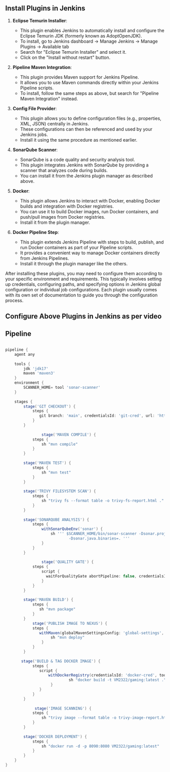 ## Install Plugins in Jenkins

1. **Eclipse Temurin Installer**:
   - This plugin enables Jenkins to automatically install and configure the Eclipse Temurin JDK (formerly known as AdoptOpenJDK).
   - To install, go to Jenkins dashboard -> Manage Jenkins -> Manage Plugins -> Available tab
   - Search for "Eclipse Temurin Installer" and select it.
   - Click on the "Install without restart" button.

2. **Pipeline Maven Integration**:
   - This plugin provides Maven support for Jenkins Pipeline.
   - It allows you to use Maven commands directly within your Jenkins Pipeline scripts.
   - To install, follow the same steps as above, but search for "Pipeline Maven Integration" instead.

3. **Config File Provider**:
   - This plugin allows you to define configuration files (e.g., properties, XML, JSON) centrally in Jenkins.
   - These configurations can then be referenced and used by your Jenkins jobs.
   - Install it using the same procedure as mentioned earlier.

4. **SonarQube Scanner**:
   - SonarQube is a code quality and security analysis tool.
   - This plugin integrates Jenkins with SonarQube by providing a scanner that analyzes code during builds.
   - You can install it from the Jenkins plugin manager as described above.

5. **Docker**:
   - This plugin allows Jenkins to interact with Docker, enabling Docker builds and integration with Docker registries.
   - You can use it to build Docker images, run Docker containers, and push/pull images from Docker registries.
   - Install it from the plugin manager.

6. **Docker Pipeline Step**:
   - This plugin extends Jenkins Pipeline with steps to build, publish, and run Docker containers as part of your Pipeline scripts.
   - It provides a convenient way to manage Docker containers directly from Jenkins Pipelines.
   - Install it through the plugin manager like the others.

After installing these plugins, you may need to configure them according to your specific environment and requirements. This typically involves setting up credentials, configuring paths, and specifying options in Jenkins global configuration or individual job configurations. Each plugin usually comes with its own set of documentation to guide you through the configuration process.

## Configure Above Plugins in Jenkins as per video

## Pipeline 

```groovy

pipeline {
    agent any
    
    tools {
        jdk 'jdk17'
        maven 'maven3'
    }
    environment {
        SCANNER_HOME= tool 'sonar-scanner'
    }
    
    stages {
        stage('GIT CHECKOUT') {
            steps {
               git branch: 'main', credentialsId: 'git-cred', url: 'https://github.com/VM2322/Boardgame.git'
            }
        }
    
                stage('MAVEN COMPILE') {
            steps {
                sh "mvn compile"
            }
        }
        
        stage('MAVEN TEST') {
            steps {
                sh "mvn test"
            }
        }
        
        stage('TRIVY FILESYSTEM SCAN') {
            steps {
                sh "trivy fs --format table -o trivy-fs-report.html ."
            }
        }
        
        stage('SONARQUBE ANALYSIS') {
            steps {
                withSonarQubeEnv('sonar') {
                    sh ''' $SCANNER_HOME/bin/sonar-scanner -Dsonar.projectName=Gaming -Dsonar.projectKey=Gaming\
                            -Dsonar.java.binaries=. '''
                }
            }
        }
        
                stage('QUALITY GATE') {
            steps {
                script {
                  waitForQualityGate abortPipeline: false, credentialsId: 'sonar-token' 
                }
            }
        }
        
        stage('MAVEN BUILD') {
            steps {
               sh "mvn package"
            }
        }
            stage('PUBLISH IMAGE TO NEXUS') {
            steps {
               withMaven(globalMavenSettingsConfig: 'global-settings', jdk: 'jdk17', maven: 'maven3', mavenSettingsConfig: '', traceability: true) {
                    sh "mvn deploy"
                }
            }
        }
        
       stage('BUILD & TAG DOCKER IMAGE') {
            steps {
               script {
                   withDockerRegistry(credentialsId: 'docker-cred', toolName: 'docker') {
                            sh "docker build -t VM2322/gaming:latest ."
                    }
               }
            }
        } 
    
             stage('IMAGE SCANNING') {
            steps {
                sh "trivy image --format table -o trivy-image-report.html adijaiswal/boardshack:latest "
            }
        }   
            
        stage('DOCKER DEPLOYMENT') {
            steps {
                sh "docker run -d -p 8090:8080 VM2322/gaming:latest"
            }
        }   
    }
}
